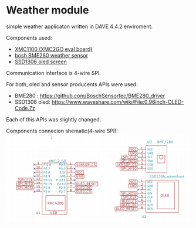 # Weather module
simple weather applicaton written in DAVE 4.4.2 enviroment.

Components used:
* [XMC1100 (XMC2GO eval board)](https://pl.farnell.com/infineon/kitxmc2goxmc1100v1tobo1/evaluation-board-cortex-m0-mcu/dp/2422880?st=xmc)
* [bosh BME280 weather sensor](https://www.amazon.com/GY-BME280-3-3-Precision-Barometric-Temperature-Raspberry/dp/B01MUD07SX)
* [SSD1306 oled screen](https://www.amazon.com/Waveshare-0-96inch-OLED-horizontal-Controller/dp/B00MHD5ZCQ)

Communication interface is 4-wire SPI.

For both,  oled and sensor producents APIs were used:

* BME280 : https://github.com/BoschSensortec/BME280_driver
* SSD1306 oled: https://www.waveshare.com/wiki/File:0.96inch-OLED-Code.7z

Each of this APIs was slightly changed.

Components connecion shematic(4-wire SPI):
![Alt text](https://github.com/zLukas/termometer/blob/develop/electric.PNG " Components connection, 4-wire SPI")
